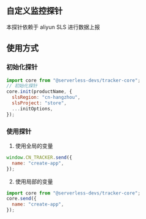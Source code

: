
## 自定义监控探针

本探针依赖于 aliyun SLS 进行数据上报

## 使用方式

### 初始化探针

```javascript
import core from "@serverless-devs/tracker-core";
// 初始化探针
core.init(productName, {
  slsRegion: "cn-hangzhou",
  slsProject: "store",
  ...initOptions,
});
```

### 使用探针
1. 使用全局的变量
```javascript
window.CN_TRACKER.send({
  name: "create-app",
});
```
2. 使用局部的变量
```javascript
import core from "@serverless-devs/tracker-core";
core.send({
  name: "create-app",
});
```

